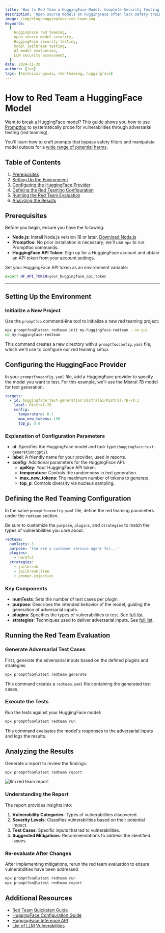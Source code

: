 ```yaml
---
title: 'How to Red Team a HuggingFace Model: Complete Security Testing Guide'
description: 'Open source models on HuggingFace often lack safety training. Learn how to red team these models and assess their vulnerabilities before deployment.'
image: /img/blog/huggingface-red-team.png
keywords:
  [
    HuggingFace red teaming,
    open source model security,
    HuggingFace security testing,
    model jailbreak testing,
    AI model evaluation,
    LLM security assessment,
  ]
date: 2024-11-20
authors: [ian]
tags: [technical-guide, red-teaming, huggingface]
---
```


# How to Red Team a HuggingFace Model

Want to break a HuggingFace model? This guide shows you how to use [Promptfoo](https://github.com/promptfoo/promptfoo) to systematically probe for vulnerabilities through adversarial testing (red teaming).

You'll learn how to craft prompts that bypass safety filters and manipulate model outputs for a [wide range of potential harms](/docs/red-team/llm-vulnerability-types/).

<!-- truncate -->

## Table of Contents

1. [Prerequisites](#prerequisites)
2. [Setting Up the Environment](#setting-up-the-environment)
3. [Configuring the HuggingFace Provider](#configuring-the-huggingface-provider)
4. [Defining the Red Teaming Configuration](#defining-the-red-teaming-configuration)
5. [Running the Red Team Evaluation](#running-the-red-team-evaluation)
6. [Analyzing the Results](#analyzing-the-results)

## Prerequisites

Before you begin, ensure you have the following:

- **Node.js**: Install Node.js version 18 or later. [Download Node.js](https://nodejs.org/en/download/)
- **Promptfoo**: No prior installation is necessary; we'll use `npx` to run Promptfoo commands.
- **HuggingFace API Token**: Sign up for a HuggingFace account and obtain an API token from your [account settings](https://huggingface.co/settings/tokens).

Set your HuggingFace API token as an environment variable:

```bash
export HF_API_TOKEN=your_huggingface_api_token
```

---

## Setting Up the Environment

### Initialize a New Project

Use the `promptfoo` command-line tool to initialize a new red teaming project:

```bash
npx promptfoo@latest redteam init my-huggingface-redteam --no-gui
cd my-huggingface-redteam
```

This command creates a new directory with a `promptfooconfig.yaml` file, which we'll use to configure our red teaming setup.

## Configuring the HuggingFace Provider

In your `promptfooconfig.yaml` file, add a HuggingFace provider to specify the model you want to test. For this example, we'll use the Mistral 7B model for text generation.

```yaml
targets:
  - id: huggingface:text-generation:mistralai/Mistral-7B-v0.1
    label: Mistral-7B
    config:
      temperature: 0.7
      max_new_tokens: 150
      top_p: 0.9
```

### Explanation of Configuration Parameters

- **id**: Specifies the HuggingFace model and task type (`huggingface:text-generation:gpt2`).
- **label**: A friendly name for your provider, used in reports.
- **config**: Additional parameters for the HuggingFace API.
  - **apiKey**: Your HuggingFace API token.
  - **temperature**: Controls the randomness in text generation.
  - **max_new_tokens**: The maximum number of tokens to generate.
  - **top_p**: Controls diversity via nucleus sampling.

## Defining the Red Teaming Configuration

In the same `promptfooconfig.yaml` file, define the red teaming parameters under the `redteam` section.

Be sure to customize the `purpose`, `plugins`, and `strategies` to match the types of vulnerabilities you care about.

```yaml
redteam:
  numTests: 5
  purpose: 'You are a customer service agent for...'
  plugins:
    - harmful
  strategies:
    - jailbreak
    - jailbreak:tree
    - prompt-injection
```

### Key Components

- **numTests**: Sets the number of test cases per plugin.
- **purpose**: Describes the intended behavior of the model, guiding the generation of adversarial inputs.
- **plugins**: Specifies the types of vulnerabilities to test. See [full list](/docs/red-team/llm-vulnerability-types/).
- **strategies**: Techniques used to deliver adversarial inputs. See [full list](/docs/red-team/configuration/#strategies).

## Running the Red Team Evaluation

### Generate Adversarial Test Cases

First, generate the adversarial inputs based on the defined plugins and strategies:

```bash
npx promptfoo@latest redteam generate
```

This command creates a `redteam.yaml` file containing the generated test cases.

### Execute the Tests

Run the tests against your HuggingFace model:

```bash
npx promptfoo@latest redteam run
```

This command evaluates the model's responses to the adversarial inputs and logs the results.

## Analyzing the Results

Generate a report to review the findings:

```bash
npx promptfoo@latest redteam report
```

![llm red team report](/img/riskreport-1@2x.png)

### Understanding the Report

The report provides insights into:

1. **Vulnerability Categories**: Types of vulnerabilities discovered.
2. **Severity Levels**: Classifies vulnerabilities based on their potential impact.
3. **Test Cases**: Specific inputs that led to vulnerabilities.
4. **Suggested Mitigations**: Recommendations to address the identified issues.

### Re-evaluate After Changes

After implementing mitigations, rerun the red team evaluation to ensure vulnerabilities have been addressed:

```bash
npx promptfoo@latest redteam run
npx promptfoo@latest redteam report
```

## Additional Resources

- [Red Team Quickstart Guide](/docs/red-team/quickstart/)
- [HuggingFace Configuration Guide](/docs/providers/huggingface/)
- [HuggingFace Inference API](https://huggingface.co/inference-api)
- [List of LLM Vulnerabilities](https://promptfoo.dev/docs/red-team/llm-vulnerability-types/)
